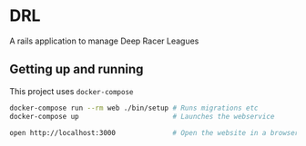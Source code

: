 # DRL

A rails application to manage Deep Racer Leagues


## Getting up and running

This project uses `docker-compose`

```bash
docker-compose run --rm web ./bin/setup # Runs migrations etc
docker-compose up                       # Launches the webservice

open http://localhost:3000              # Open the website in a browser
```


